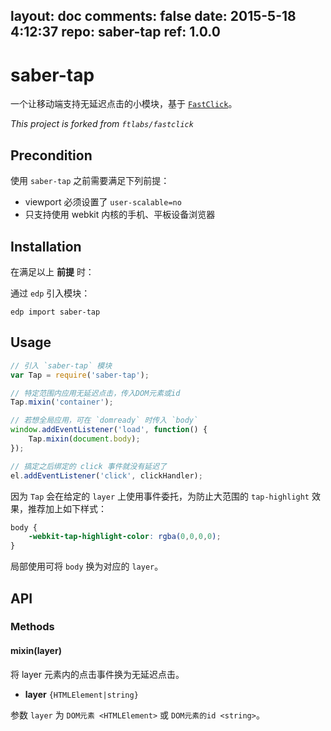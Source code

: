layout: doc
comments: false
date: 2015-5-18 4:12:37
repo: saber-tap
ref: 1.0.0
---

# saber-tap

一个让移动端支持无延迟点击的小模块，基于 [`FastClick`](https://github.com/ftlabs/fastclick)。

*This project is forked from `ftlabs/fastclick`*

## Precondition

使用 `saber-tap` 之前需要满足下列前提：

- viewport 必须设置了 `user-scalable=no`
- 只支持使用 webkit 内核的手机、平板设备浏览器

## Installation

在满足以上 **前提** 时：

通过 `edp` 引入模块：

    edp import saber-tap

## Usage

```javascript
// 引入 `saber-tap` 模块
var Tap = require('saber-tap');

// 特定范围内应用无延迟点击，传入DOM元素或id
Tap.mixin('container');

// 若想全局应用，可在 `domready` 时传入 `body`
window.addEventListener('load', function() {
    Tap.mixin(document.body);
});

// 搞定之后绑定的 click 事件就没有延迟了
el.addEventListener('click', clickHandler);
```

因为 `Tap` 会在给定的 `layer` 上使用事件委托，为防止大范围的 `tap-highlight` 效果，推荐加上如下样式：

```css
body {
    -webkit-tap-highlight-color: rgba(0,0,0,0);
}
```

局部使用可将 `body` 换为对应的 `layer`。

## API

### Methods

#### mixin(layer)

将 layer 元素内的点击事件换为无延迟点击。

* **layer** `{HTMLElement|string}`

参数 `layer` 为 `DOM元素 <HTMLElement>` 或 `DOM元素的id <string>`。
